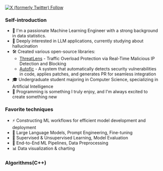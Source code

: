 [![X (formerly Twitter) Follow](https://img.shields.io/badge/Follow%20%40pxxxguin-000000?style=flat&logo=x&logoColor=white)](https://x.com/pxxxguin?s=11)

### Self-introduction

- 🎨 I'm a passionate Machine Learning Engineer with a strong background in data statistics.
- 🤖 Deeply interested in LLM applications, currently studying about hallucination
- 🛠 Created various open-source libraries:
  - [ThreatLens](https://github.com/pxxguin/Development_of_an_Anomaly_Detection_System) - Traffic Overload Protection via Real-Time Malicious IP Detection and Blocking
  - [Autofic](https://github.com/AutoFiC) - A system that automatically detects security vulnerabilities in code, applies patches, and generates PR for seamless integration
- 🎓 Undergraduate student majoring in Computer Science, specializing in Artificial Intelligence
- 👾 Programming is something I truly enjoy, and I'm always excited to create something new

### Favorite techniques

- ⚡ Constructing ML workflows for efficient model development and deployment
- 🤖 Large Language Models, Prompt Engineering, Fine-tuning
- 🎯 Supervised & Unsupervised Learning, Model Evaluation
- 🔄 End-to-End ML Pipelines, Data Preprocessing
- 📊 Data visualization & charting

### Algorithms(C++)


